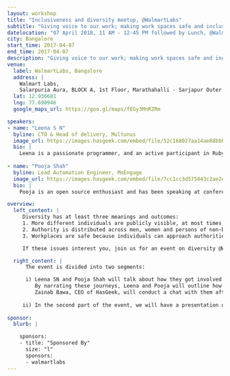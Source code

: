 ```yaml
---
layout: workshop
title: "Inclusiveness and diversity meetup, @WalmartLabs"
subtitle: "Giving voice to our work; making work spaces safe and inclusive."
datelocation: "07 April 2018, 11 AM - 12-45 PM followed by Lunch, @WalmartLabs, Bangalore"
city: Bangalore
start_time: 2017-04-07
end_time: 2017-04-07
description: "Giving voice to our work; making work spaces safe and inclusive."
venue:
  label: WalmartLabs, Bangalore
  address: |
    Walmart Labs,
    Salarpuria Aura, BLOCK A, 1st Floor, Marathahalli - Sarjapur Outer Ring Rd, Kaverappa Layout, Kadubeesanahalli, Bengaluru, Karnataka 560103, India
  lat: 12.936681
  lng: 77.690946
  google_maps_url: https://goo.gl/maps/fEGy3MnRZRm

speakers:
- name: "Leena S N"
  byline: CTO & Head of delivery, Multunus
  image_url: https://images.hasgeek.com/embed/file/52c168027aa14ae88bbb885aba40f745
  bio: |
    Leena is a passionate programmer, and an active participant in Ruby, DevOps and JavaScript communities. Leena teaches workshops, and actively mentors developers.
  
- name: "Pooja Shah"
  byline: Lead Automation Engineer, MoEngage
  image_url: https://images.hasgeek.com/embed/file/7cc1cc3d575043c2ae2edfdb6b9aca39
  bio: |
    Pooja is an open source enthusiast and has been speaking at conferences worldwide. She spoke about the “Alice the Bot”created for improving alert management at Rootconf 2017: http://hsgk.in/2DqMzRk.

overview:
  left_content: |
     Diversity has at least three meanings and outcomes:
     1. More different individuals are publicly visible, at most times, at workplaces and outside. 
     2. Authority is distributed across men, women and persons of non-binary genders rather than being concentrated in one gender.
     3. Workplaces are safe because individuals can approach authorities and management on sensitive matters without fear of being ridiculed. 

     If these issues interest you, join us for an event on diversity @WalmartLabs, on 7 April 2018. 

  right_content: |
      The event is divided into two segments:

      i) Leena SN and Pooja Shah will talk about how they got involved in developer communities, and started speaking about their work in different forums including conferences, meetups, on Twitter and blogs. 
         By narrating these journeys, Leena and Pooja will outline how their authority has evolved – in the community and at their workplaces – and the impact this has made on their psychological and professional lives. 
         Zainab Bawa, CEO of HasGeek, will conduct a chat with them after their presentations, along with audience participation.
         
     ii) In the second part of the event, we will have a presentation on how to make workplaces psychologically safe for women and persons of non-binary genders. The speaker for this session is to be confirmed.  
     
sponsor:
  blurb: |

    sponsors:
    - title: "Sponsored By"
      size: "l"
      sponsors:
      - walmartlabs     
---
```

